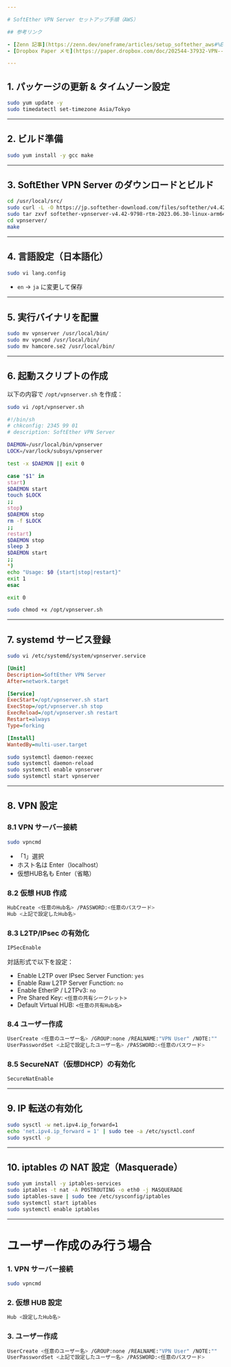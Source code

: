 ```yaml
---

# SoftEther VPN Server セットアップ手順（AWS）

## 参考リンク

- [Zenn 記事](https://zenn.dev/oneframe/articles/setup_softether_aws#%E4%BB%AE%E6%83%B3%E3%83%8F%E3%83%96%E3%82%92%E4%BD%9C%E6%88%90)
- [Dropbox Paper メモ](https://paper.dropbox.com/doc/202544-37932-VPN--CjrMZinJn9yyzv6afT~Jc8UWAg-4pJniGu4uE9MkiwaVVBJ3)

---
```


## 1. パッケージの更新 & タイムゾーン設定

```bash
sudo yum update -y
sudo timedatectl set-timezone Asia/Tokyo
```

---

## 2. ビルド準備

```bash
sudo yum install -y gcc make
```

---

## 3. SoftEther VPN Server のダウンロードとビルド

```bash
cd /usr/local/src/
sudo curl -L -O https://jp.softether-download.com/files/softether/v4.42-9798-rtm-2023.06.30-tree/Linux/SoftEther_VPN_Server/64bit_-_ARM_64bit/softether-vpnserver-v4.42-9798-rtm-2023.06.30-linux-arm64-64bit.tar.gz
sudo tar zxvf softether-vpnserver-v4.42-9798-rtm-2023.06.30-linux-arm64-64bit.tar.gz
cd vpnserver/
make
```

---

## 4. 言語設定（日本語化）

```bash
sudo vi lang.config
```

- `en` → `ja` に変更して保存

---

## 5. 実行バイナリを配置

```bash
sudo mv vpnserver /usr/local/bin/
sudo mv vpncmd /usr/local/bin/
sudo mv hamcore.se2 /usr/local/bin/
```

---

## 6. 起動スクリプトの作成

以下の内容で `/opt/vpnserver.sh` を作成：

```bash
sudo vi /opt/vpnserver.sh
```

```sh
#!/bin/sh
# chkconfig: 2345 99 01
# description: SoftEther VPN Server

DAEMON=/usr/local/bin/vpnserver
LOCK=/var/lock/subsys/vpnserver

test -x $DAEMON || exit 0

case "$1" in
start)
$DAEMON start
touch $LOCK
;;
stop)
$DAEMON stop
rm -f $LOCK
;;
restart)
$DAEMON stop
sleep 3
$DAEMON start
;;
*)
echo "Usage: $0 {start|stop|restart}"
exit 1
esac

exit 0
```

```bash
sudo chmod +x /opt/vpnserver.sh
```

---

## 7. systemd サービス登録

```bash
sudo vi /etc/systemd/system/vpnserver.service
```

```ini
[Unit]
Description=SoftEther VPN Server
After=network.target

[Service]
ExecStart=/opt/vpnserver.sh start
ExecStop=/opt/vpnserver.sh stop
ExecReload=/opt/vpnserver.sh restart
Restart=always
Type=forking

[Install]
WantedBy=multi-user.target
```

```bash
sudo systemctl daemon-reexec
sudo systemctl daemon-reload
sudo systemctl enable vpnserver
sudo systemctl start vpnserver
```

---

## 8. VPN 設定

### 8.1 VPN サーバー接続

```bash
sudo vpncmd
```

- 「1」選択
- ホスト名は Enter（localhost）
- 仮想HUB名も Enter（省略）

### 8.2 仮想 HUB 作成

```bash
HubCreate <任意のHub名> /PASSWORD:<任意のパスワード>
Hub <上記で設定したHub名>
```

### 8.3 L2TP/IPsec の有効化

```bash
IPSecEnable
```

対話形式で以下を設定：

- Enable L2TP over IPsec Server Function: `yes`
- Enable Raw L2TP Server Function: `no`
- Enable EtherIP / L2TPv3: `no`
- Pre Shared Key: `<任意の共有シークレット>`
- Default Virtual HUB: `<任意の共有Hub名>`

### 8.4 ユーザー作成

```bash
UserCreate <任意のユーザー名> /GROUP:none /REALNAME:"VPN User" /NOTE:""
UserPasswordSet <上記で設定したユーザー名> /PASSWORD:<任意のパスワード>
```

### 8.5 SecureNAT（仮想DHCP）の有効化

```bash
SecureNatEnable
```

---

## 9. IP 転送の有効化

```bash
sudo sysctl -w net.ipv4.ip_forward=1
echo 'net.ipv4.ip_forward = 1' | sudo tee -a /etc/sysctl.conf
sudo sysctl -p
```

---

## 10. iptables の NAT 設定（Masquerade）

```bash
sudo yum install -y iptables-services
sudo iptables -t nat -A POSTROUTING -o eth0 -j MASQUERADE
sudo iptables-save | sudo tee /etc/sysconfig/iptables
sudo systemctl start iptables
sudo systemctl enable iptables
```

---

# ユーザー作成のみ行う場合
### 1. VPN サーバー接続

```bash
sudo vpncmd
```

### 2. 仮想 HUB 設定

```bash
Hub <設定したHub名>
```

### 3. ユーザー作成

```bash
UserCreate <任意のユーザー名> /GROUP:none /REALNAME:"VPN User" /NOTE:""
UserPasswordSet <上記で設定したユーザー名> /PASSWORD:<任意のパスワード>
```

